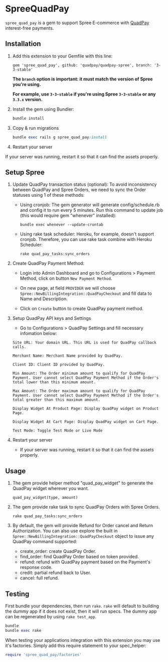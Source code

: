SpreeQuadPay
============

`spree_quad_pay` is a gem to support Spree E-commerce with [QuadPay](https://www.quadpay.com) interest-free payments.

## Installation

1. Add this extension to your Gemfile with this line:

    ```
    gem 'spree_quad_pay', github: 'quadpay/quadpay-spree', branch: '3-3-stable'
    ```

    **The `branch` option is important: it must match the version of Spree you're using.**

    **For example, use `3-3-stable` if you're using Spree `3-3-stable` or any `3.3.x` version.**

2. Install the gem using Bundler:

    ```ruby
    bundle install
    ```

3. Copy & run migrations

    ```ruby
    bundle exec rails g spree_quad_pay:install
    ```

4. Restart your server

  If your server was running, restart it so that it can find the assets properly.

## Setup Spree

1. Update QuadPay transaction status (optional): To avoid inconsistency between QuadPay and Spree Orders, we need to sync the Order statuses using 1 of these methods:

    * Using cronjob: The gem generator will generate config/schedule.rb and config it to run every 5 minutes. Run this command to update job (this would require gem "whenever" installed):

      ```
      bundle exec whenever --update-crontab
      ```

    * Using rake task scheduler: Heroku, for example, doesn't support cronjob. Therefore, you can use rake task combine with Heroku Scheduler:

      ```
      rake quad_pay_tasks:sync_orders
      ```


2. Create QuadPay Payment Method:

    * Login into Admin Dashboard and go to Configurations > Payment Method, click on button `New Payment Method`.

    * On new page, at field `PROVIDER` we will choose `Spree::NewBillingIntegration::QuadPayCheckout` and fill data to Name and Description.

    * Click on `Create` button to create QuadPay payment method.


3. Setup QuadPay API keys and Settings

    * Go to Configurations > QuadPay Settings and fill necessary infomation below:

    ```
    Site URL: Your domain URL. This URL is used for QuadPay callback calls.
    ```
    ```
    Merchant Name: Merchant Name provided by QuadPay.
    ```
    ```
    Client ID: Client ID provided by QuadPay.
    ```
    ```
    Min Amount: The Order minimum amount to qualify for QuadPay Payment. User cannot select QuadPay Payment Method if the Order's total lower than this minimum amount.
    ```
    ```
    Max Amount: The Order maximum amount to qualify for QuadPay Payment. User cannot select QuadPay Payment Method if the Order's total greater than this maximum amount.
    ```
    ```
    Display Widget At Product Page: Display QuadPay widget on Product Page.
    ```
    ```
    Display Widget At Cart Page: Display QuadPay widget on Cart Page.
    ```
    ```
    Test Mode: Toggle Test Mode or Live Mode
    ```

4. Restart your server

    * If your server was running, restart it so that it can find the assets properly.

## Usage
1. The gem provide helper method "quad_pay_widget" to generate the QuadPay widget wherever you want.

    ```
    quad_pay_widget(type, amount)
    ```

2. The gem provide rake task to sync QuadPay Orders with Spree Orders.

    ```
    rake quad_pay_tasks:sync_orders
    ```

3. By default, the gem will provide Refund for Order cancel and Return Authorization. You can also use explore the built in `Spree::NewBillingIntegration::QuadPayCheckout` object to issue any QuadPay command supported:

    * create_order: create QuadPay Order.
    * find_order: find QuadPay Order based on token provided.
    * refund: refund with QuadPay payment based on the Payment's response code.
    * credit: partial refund back to User.
    * cancel: full refund.

## Testing

First bundle your dependencies, then run `rake`. `rake` will default to building the dummy app if it does not exist, then it will run specs. The dummy app can be regenerated by using `rake test_app`.

```ruby
bundle
bundle exec rake
```

When testing your applications integration with this extension you may use it's factories.
Simply add this require statement to your spec_helper:

```ruby
require 'spree_quad_pay/factories'
```
